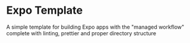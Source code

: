 # Expo Template

A simple template for building Expo apps with the "managed workflow" complete with linting, prettier and proper directory structure
